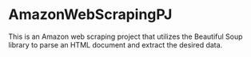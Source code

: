 # AmazonWebScrapingPJ
This is an Amazon web scraping project that utilizes the Beautiful Soup library to parse an HTML document and extract the desired data.
